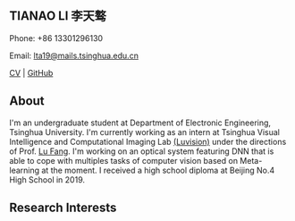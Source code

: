 

## TIANAO LI 李天骜

Phone: +86 13301296130

Email: lta19@mails.tsinghua.edu.cn

[CV]() | [GitHub](https://github.com/Lukeli0425/)

## About

I'm an undergraduate student at Department of Electronic Engineering, Tsinghua University. I'm currently working as an intern at Tsinghua Visual Intelligence and Computational Imaging Lab [(Luvision)](http://www.luvision.net) under the directions of Prof. [Lu Fang](http://www.luvision.net/show-684.html). I'm working on an optical system featuring DNN that is able to cope with multiples tasks of computer vision based on Meta-learning at the moment. I received a high school diploma at Beijing No.4 High School in 2019.

## Research Interests


